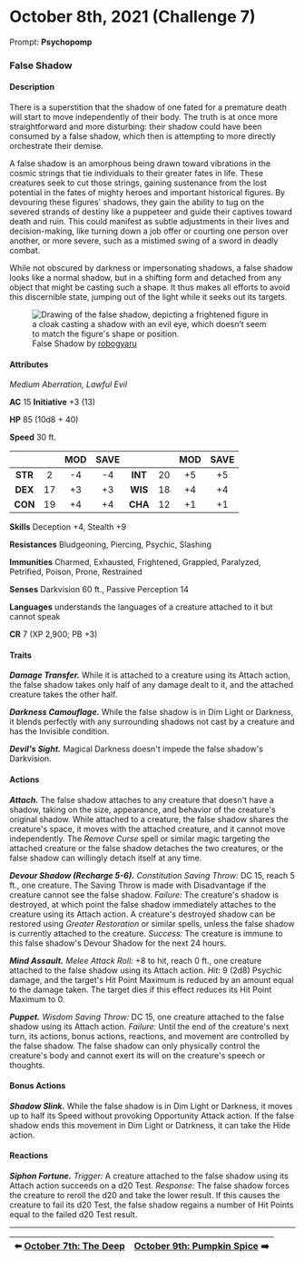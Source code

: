 # October 8th, 2021 (Challenge 7)

Prompt: **Psychopomp**

### False Shadow

#### Description

There is a superstition that the shadow of one fated for a premature death will start to move independently of their body. The truth is at once more straightforward and more disturbing: their shadow could have been consumed by a false shadow, which then is attempting to more directly orchestrate their demise.

A false shadow is an amorphous being drawn toward vibrations in the cosmic strings that tie individuals to their greater fates in life. These creatures seek to cut those strings, gaining sustenance from the lost potential in the fates of mighty heroes and important historical figures. By devouring these figures' shadows, they gain the ability to tug on the severed strands of destiny like a puppeteer and guide their captives toward death and ruin. This could manifest as subtle adjustments in their lives and decision-making, like turning down a job offer or courting one person over another, or more severe, such as a mistimed swing of a sword in deadly combat.

While not obscured by darkness or impersonating shadows, a false shadow looks like a normal shadow, but in a shifting form and detached from any object that might be casting such a shape. It thus makes all efforts to avoid this discernible state, jumping out of the light while it seeks out its targets.

<figure>
  <img src="artwork/false-shadow-robogyaru.png" alt="Drawing of the false shadow, depicting a frightened figure in a cloak casting a shadow with an evil eye, which doesn’t seem to match the figure's shape or position." />
  <figcaption>False Shadow by <a href="https://twitter.com/robogyaru">robogyaru</a></figcaption>
</figure>

#### Attributes

_Medium Aberration, Lawful Evil_

**AC** 15 **Initiative** +3 (13)

**HP** 85 (10d8 + 40)

**Speed** 30 ft.

|       |   | MOD | SAVE |   |       | MOD | SAVE |
|:-----:|:-:|:---:|:----:|:-----:|:-:|:---:|:----:|
|**STR**| 2 | -4  |  -4  |**INT**|20 | +5  |  +5  |
|**DEX**|17 | +3  |  +3  |**WIS**|18 | +4  |  +4  |
|**CON**|19 | +4  |  +4  |**CHA**|12 | +1  |  +1  |

**Skills** Deception +4, Stealth +9

**Resistances** Bludgeoning, Piercing, Psychic, Slashing

**Immunities** Charmed, Exhausted, Frightened, Grappled, Paralyzed, Petrified, Poison, Prone, Restrained

**Senses** Darkvision 60 ft., Passive Perception 14

**Languages** understands the languages of a creature attached to it but cannot speak

**CR** 7 (XP 2,900; PB +3)

#### Traits

_**Damage Transfer.**_ While it is attached to a creature using its Attach action, the false shadow takes only half of any damage dealt to it, and the attached creature takes the other half.

_**Darkness Camouflage.**_ While the false shadow is in Dim Light or Darkness, it blends perfectly with any surrounding shadows not cast by a creature and has the Invisible condition.

_**Devil's Sight.**_ Magical Darkness doesn't impede the false shadow's Darkvision.

#### Actions

_**Attach.**_ The false shadow attaches to any creature that doesn't have a shadow, taking on the size, appearance, and behavior of the creature's original shadow. While attached to a creature, the false shadow shares the creature's space, it moves with the attached creature, and it cannot move independently. The _Remove Curse_ spell or similar magic targeting the attached creature or the false shadow detaches the two creatures, or the false shadow can willingly detach itself at any time.

_**Devour Shadow (Recharge 5-6).** Constitution Saving Throw:_ DC 15, reach 5 ft., one creature. The Saving Throw is made with Disadvantage if the creature cannot see the false shadow. _Failure:_ The creature's shadow is destroyed, at which point the false shadow immediately attaches to the creature using its Attach action. A creature's destroyed shadow can be restored using _Greater Restoration_ or similar spells, unless the false shadow is currently attached to the creature. _Success:_ The creature is immune to this false shadow's Devour Shadow for the next 24 hours.

_**Mind Assault.** Melee Attack Roll:_ +8 to hit, reach 0 ft., one creature attached to the false shadow using its Attach action. _Hit:_ 9 (2d8) Psychic damage, and the target's Hit Point Maximum is reduced by an amount equal to the damage taken. The target dies if this effect reduces its Hit Point Maximum to 0.

_**Puppet.** Wisdom Saving Throw:_ DC 15, one creature attached to the false shadow using its Attach action. _Failure:_ Until the end of the creature's next turn, its actions, bonus actions, reactions, and movement are controlled by the false shadow. The false shadow can only physically control the creature's body and cannot exert its will on the creature's speech or thoughts.

#### Bonus Actions

_**Shadow Slink.**_ While the false shadow is in Dim Light or Darkness, it moves up to half its Speed without provoking Opportunity Attack action. If the false shadow ends this movement in Dim Light or Datrkness, it can take the Hide action.

#### Reactions

_**Siphon Fortune.** Trigger:_ A creature attached to the false shadow using its Attach action succeeds on a d20 Test. _Response:_ The false shadow forces the creature to reroll the d20 and take the lower result. If this causes the creature to fail its d20 Test, the false shadow regains a number of Hit Points equal to the failed d20 Test result.

---

| ⬅️ [October 7th: The Deep](2021-10-07-the-deep.md) | [October 9th: Pumpkin Spice](2021-10-09-pumpkin-spice.md) ➡️ |
|:-|-:|
